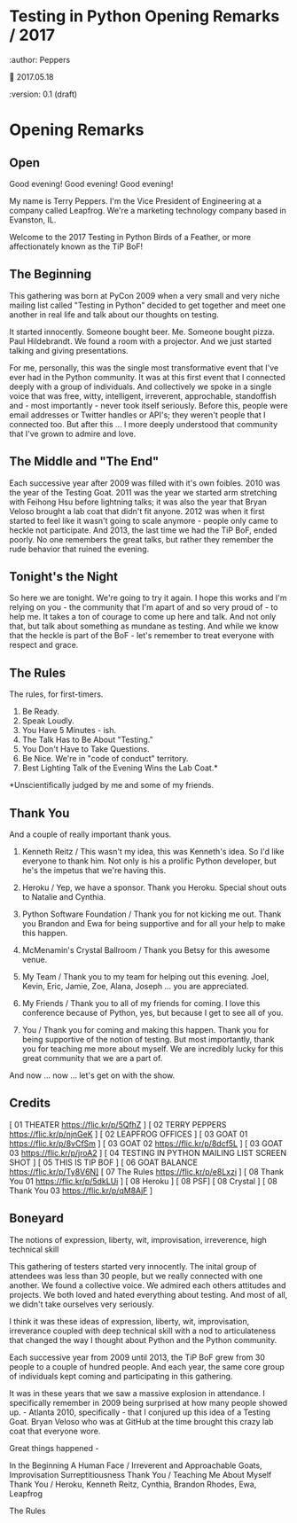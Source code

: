 
# Testing in Python Opening Remarks / 2017

:author: Peppers

:date: 2017.05.18

:version: 0.1 (draft)

# Opening Remarks

## Open 

Good evening! Good evening! Good evening!

My name is Terry Peppers. I'm the Vice President of Engineering at a company called Leapfrog. We're a marketing technology company based in Evanston, IL. 

Welcome to the 2017 Testing in Python Birds of a Feather, or more affectionately known as the TiP BoF! 

## The Beginning

This gathering was born at PyCon 2009 when a very small and very niche mailing list called "Testing in Python" decided to get together and meet one another in real life and talk about our thoughts on testing. 

It started innocently. Someone bought beer. Me. Someone bought pizza. Paul Hildebrandt. We found a room with a projector. And we just started talking and giving presentations. 

For me, personally, this was the single most transformative event that I've ever had in the Python community. It was at this first event that I connected deeply with a group of individuals. And collectively we spoke in a single voice that was free, witty, intelligent, irreverent, approchable, standoffish and - most importantly - never took itself seriously. Before this, people were email addresses or Twitter handles or API's; they weren't people that I connected too. But after this ... I more deeply understood that community that I've grown to admire and love. 

## The Middle and "The End"

Each successive year after 2009 was filled with it's own foibles. 2010 was the year of the Testing Goat. 2011 was the year we started arm stretching with Feihong Hsu before lightning talks; it was also the year that Bryan Veloso brought a lab coat that didn't fit anyone. 2012 was when it first started to feel like it wasn't going to scale anymore - people only came to heckle not participate. And 2013, the last time we had the TiP BoF, ended poorly. No one remembers the great talks, but rather they remember the rude behavior that ruined the evening. 

## Tonight's the Night

So here we are tonight. We're going to try it again. I hope this works and I'm relying on you - the community that I'm apart of and so very proud of - to help me. It takes a ton of courage to come up here and talk. And not only that, but talk about something as mundane as testing. And while we know that the heckle is part of the BoF - let's remember to treat everyone with respect and grace. 

## The Rules

The rules, for first-timers. 

1. Be Ready.
2. Speak Loudly.
2. You Have 5 Minutes - ish. 
3. The Talk Has to Be About "Testing."
4. You Don't Have to Take Questions. 
5. Be Nice. We're in "code of conduct" territory. 
6. Best Lighting Talk of the Evening Wins the Lab Coat.*

*Unscientifically judged by me and some of my friends. 

## Thank You

And a couple of really important thank yous. 

1. Kenneth Reitz / This wasn't my idea, this was Kenneth's idea. So I'd like everyone to thank him. Not only is his a prolific Python developer, but he's the impetus that we're having this. 

2. Heroku / Yep, we have a sponsor. Thank you Heroku. Special shout outs to Natalie and Cynthia. 

3. Python Software Foundation / Thank you for not kicking me out. Thank you Brandon and Ewa for being supportive and for all your help to make this happen.

4. McMenamin's Crystal Ballroom / Thank you Betsy for this awesome venue. 

5. My Team / Thank you to my team for helping out this evening. Joel, Kevin, Eric, Jamie, Zoe, Alana, Joseph ... you are appreciated. 

6. My Friends / Thank you to all of my friends for coming. I love this conference because of Python, yes, but because I get to see all of you. 

7. You / Thank you for coming and making this happen. Thank you for being supportive of the notion of testing. But most importantly, thank you for teaching me more about myself. We are incredibly lucky for this great community that we are a part of. 

And now ... now ... let's get on with the show. 


## Credits

[ 01 THEATER https://flic.kr/p/5QfhZ ]
[ 02 TERRY PEPPERS https://flic.kr/p/njnGeK ]
[ 02 LEAPFROG OFFICES ]
[ 03 GOAT 01 https://flic.kr/p/8vCfSm ]
[ 03 GOAT 02 https://flic.kr/p/8dcf5L ]
[ 03 GOAT 03 https://flic.kr/p/jroA2 ]
[ 04 TESTING IN PYTHON MAILING LIST SCREEN SHOT ]
[ 05 THIS IS TIP BOF ]
[ 06 GOAT BALANCE https://flic.kr/p/Ty8V6N]
[ 07 The Rules https://flic.kr/p/e8Lxzi ] 
[ 08 Thank You 01 https://flic.kr/p/5dkLUi ]
[ 08 Heroku ] 
[ 08 PSF]
[ 08 Crystal ]
[ 08 Thank You 03 https://flic.kr/p/qM8AjF ]


## Boneyard

The notions of expression, liberty, wit, improvisation, irreverence, high technical skill

This gathering of testers started very innocently. The inital group of attendees was less than 30 people, but we really connected with one another. We found a collective voice. We admired each others attitudes and projects. We both loved and hated everything about testing. And most of all, we didn't take ourselves very seriously. 

I think it was these ideas of expression, liberty, wit, improvisation, irreverance coupled with deep technical skill with a nod to articulateness that changed the way I thought about Python and the Python community. 

Each successive year from 2009 until 2013, the TiP BoF grew from 30 people to a couple of hundred people. And each year, the same core group of individuals kept coming and participating in this gathering. 

It was in these years that we saw a massive explosion in attendance. I specifically remember in 2009 being surprised at how many people showed up. - Atlanta 2010, specifically - that I conjured up this idea of a Testing Goat. Bryan Veloso who was at GitHub at the time brought this crazy lab coat that everyone wore. 

Great things happened - 

In the Beginning
A Human Face / Irreverent and Approachable
Goats, Improvisation
Surreptitiousness
Thank You / Teaching Me About Myself
Thank You / Heroku, Kenneth Reitz, Cynthia, Brandon Rhodes, Ewa, Leapfrog

The Rules
